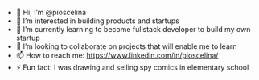 - 👋 Hi, I’m @pioscelina
- 👀 I’m interested in building products and startups
- 🌱 I’m currently learning to become fullstack developer to build my own startup
- 💞️ I’m looking to collaborate on projects that will enable me to learn 
- 📫 How to reach me: https://www.linkedin.com/in/pioscelina/
- ⚡ Fun fact: I was drawing and selling spy comics in elementary school

<!---
pioscelina/pioscelina is a ✨ special ✨ repository because its `README.md` (this file) appears on your GitHub profile.
You can click the Preview link to take a look at your changes.
--->
